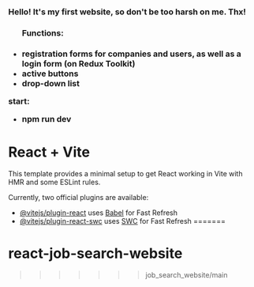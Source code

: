 <h3>Hello! It's my first website, so don't be too harsh on me. Thx!<h3>
<ul><h4>Functions:</h4>
<li>registration forms for companies and users, as well as a login form (on Redux Toolkit)</li>
<li>active buttons</li>
<li>drop-down list</li>
</ul>

**start:**
- npm run dev

# React + Vite

This template provides a minimal setup to get React working in Vite with HMR and some ESLint rules.

Currently, two official plugins are available:

- [@vitejs/plugin-react](https://github.com/vitejs/vite-plugin-react/blob/main/packages/plugin-react/README.md) uses [Babel](https://babeljs.io/) for Fast Refresh
- [@vitejs/plugin-react-swc](https://github.com/vitejs/vite-plugin-react-swc) uses [SWC](https://swc.rs/) for Fast Refresh
=======
# react-job-search-website
>>>>>>> job_search_website/main
